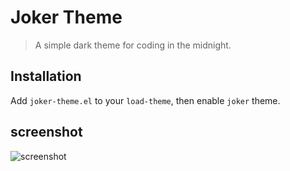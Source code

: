 # Joker Theme

> A simple dark theme for coding in the midnight.


## Installation

Add `joker-theme.el` to your `load-theme`, then enable `joker` theme.

## screenshot

![screenshot](https://user-images.githubusercontent.com/11796018/106364491-60675500-636a-11eb-8e90-1a99ef765b7e.png)
